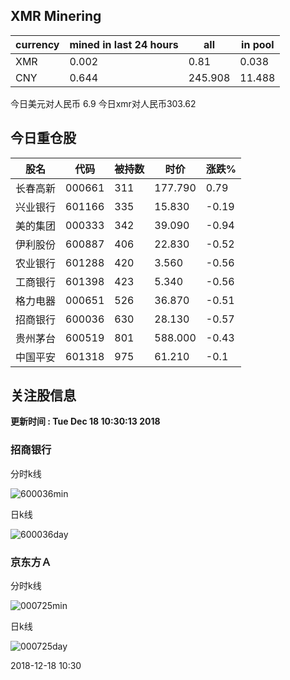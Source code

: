 ## XMR Minering

|currency|mined in last 24 hours|all|in pool|
|---|---|---|---|
|XMR|0.002|0.81|0.038|
|CNY|0.644|245.908|11.488|

今日美元对人民币 6.9	今日xmr对人民币303.62


## 今日重仓股 

|股名|代码|被持数|时价|涨跌%|
|---|---|---|---|---|
|长春高新|000661|311|177.790|0.79|
|兴业银行|601166|335|15.830|-0.19|
|美的集团|000333|342|39.090|-0.94|
|伊利股份|600887|406|22.830|-0.52|
|农业银行|601288|420|3.560|-0.56|
|工商银行|601398|423|5.340|-0.56|
|格力电器|000651|526|36.870|-0.51|
|招商银行|600036|630|28.130|-0.57|
|贵州茅台|600519|801|588.000|-0.43|
|中国平安|601318|975|61.210|-0.1|

## 关注股信息
**更新时间 : Tue Dec 18 10:30:13 2018**
### 招商银行 
分时k线

![600036min](http://image.sinajs.cn/newchart/min/n/sh600036.gif)

日k线

![600036day](http://image.sinajs.cn/newchart/daily/n/sh600036.gif)

### 京东方Ａ 
分时k线

![000725min](http://image.sinajs.cn/newchart/min/n/sz000725.gif)

日k线

![000725day](http://image.sinajs.cn/newchart/daily/n/sz000725.gif)

2018-12-18 10:30